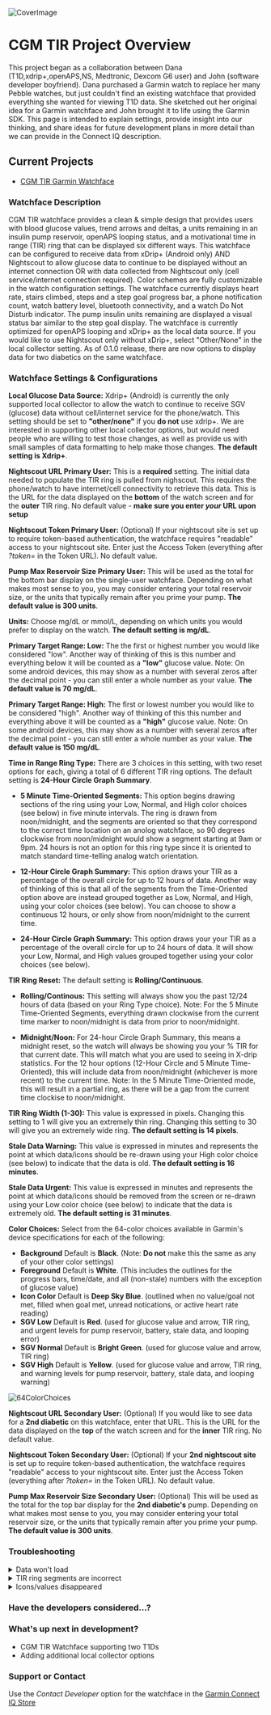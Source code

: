 <body class="theme-base-08">

![CoverImage](images/CoverImage.png)

# CGM TIR Project Overview

This project began as a collaboration between Dana (T1D,xdrip+,openAPS,NS, Medtronic, Dexcom G6 user) and John (software developer boyfriend).  Dana purchased a Garmin watch to replace her many Pebble watches, but just couldn't find an existing watchface that provided everything she wanted for viewing T1D data.  She sketched out her original idea for a Garmin watchface and John brought it to life using the Garmin SDK.  This page is intended to explain settings, provide insight into our thinking, and share ideas for future development plans in more detail than we can provide in the Connect IQ description.

## Current Projects

- [CGM TIR Garmin Watchface](https://apps.garmin.com/en-US/apps/38c13f6f-3f68-4a08-b58b-1e1089292a6f)

### Watchface Description

CGM TIR watchface provides a clean & simple design that provides users with blood glucose values, trend arrows and deltas, a units remaining in an insulin pump reservoir, openAPS looping status, and a motivational time in range (TIR) ring that can be displayed six different ways.  This watchface can be configured to receive data from xDrip+ (Android only) AND Nightscout to allow glucose data to continue to be displayed without an internet connection OR with data collected from Nightscout only (cell service/internet connection required). Color schemes are fully customizable in the watch configuration settings. The watchface currently displays heart rate, stairs climbed, steps and a step goal progress bar, a phone notification count, watch battery level, bluetooth connectivity, and a watch Do Not Disturb indicator. The pump insulin units remaining are displayed a visual status bar similar to the step goal display.  The watchface is currently optimized for openAPS looping and xDrip+ as the local data source.  If you would like to use Nightscout only without xDrip+, select "Other/None" in the local collector setting.  As of 0.1.0 release, there are now options to display data for two diabetics on the same watchface.  

### Watchface Settings & Configurations

**Local Glucose Data Source:** Xdrip+ (Android) is currently the only supported local collector to allow the watch to continue to receive SGV (glucose) data without cell/internet service for the phone/watch.  This setting should be set to **"other/none"** if you **do not** use xdrip+.  We are interested in supporting other local collector options, but would need people who are willing to test those changes, as well as provide us with small samples of data formatting to help make those changes.  **The default setting is Xdrip+**.  

**Nightscout URL Primary User:** This is a **required** setting.  The initial data needed to populate the TIR ring is pulled from nighscout.  This requires the phone/watch to have internet/cell connectivity to retrieve this data. This is the URL for the data displayed on the **bottom** of the watch screen and for the **outer** TIR ring. No default value - **make sure you enter _your_ URL upon setup**

**Nightscout Token Primary User:** (Optional) If your nightscout site is set up to require token-based authentication, the watchface requires "readable" access to your nightscout site.  Enter just the Access Token (everything after _?token=_ in the Token URL).  No default value. 

**Pump Max Reservoir Size Primary User:** This will be used as the total for the bottom bar display on the single-user watchface.  Depending on what makes most sense to you, you may consider entering your total reservoir size, or the units that typically remain after you prime your pump.  **The default value is 300 units**.  

**Units:** Choose mg/dL or mmol/L, depending on which units you would prefer to display on the watch.  **The default setting is mg/dL**.  

**Primary Target Range: Low:** The the first or highest number you would like considered "low".  Another way of thinking of this is this number and everything below it will be counted as a **"low"** glucose value.  Note: On some android devices, this may show as a number with several zeros after the decimal point - you can still enter a whole number as your value.  **The default value is 70 mg/dL**.  

**Primary Target Range: High:** The first or lowest number you would like to be considered "high".  Another way of thinking of this this number and everything above it will be counted as a **"high"** glucose value.  Note: On some android devices, this may show as a number with several zeros after the decimal point - you can still enter a whole number as your value. **The default value is 150 mg/dL**.  

**Time in Range Ring Type:** There are 3 choices in this setting, with two reset options for each, giving a total of 6 different TIR ring options.  The default setting is **24-Hour Circle Graph Summary**. 
- **5 Minute Time-Oriented Segments:** This option begins drawing sections of the ring using your Low, Normal, and High color choices (see below) in five minute intervals.  The ring is drawn from noon/midnight, and the segments are oriented so that they correspond to the correct time location on an anolog watchface, so 90 degrees clockwise from noon/midnight would show a segment starting at 9am or 9pm.  24 hours is not an option for this ring type since it is oriented to match standard time-telling analog watch orientation.  

- **12-Hour Circle Graph Summary:** This option draws your TIR as a percentage of the overall circle for up to 12 hours of data.  Another way of thinking of this is that all of the segments from the Time-Oriented option above are instead grouped together as Low, Normal, and High, using your color choices (see below).  You can choose to show a continuous 12 hours, or only show from noon/midnight to the current time.  

- **24-Hour Circle Graph Summary:** This option draws your your TIR as a percentage of the overall circle for up to 24 hours of data.  It will show your Low, Normal, and High values grouped together using your color choices (see below).  

**TIR Ring Reset:** The default setting is **Rolling/Continuous**.  
- **Rolling/Continous:** This setting will always show you the past 12/24 hours of data (based on your Ring Type choice).  Note: For the 5 Minute Time-Oriented Segments, everything drawn clockwise from the current time marker to noon/midnight is data from prior to noon/midnight.

- **Midnight/Noon:** For 24-hour Circle Graph Summary, this means a midnight reset, so the watch will always be showing you your % TIR for that current date.  This will match what you are used to seeing in X-drip statistics.  For the 12 hour options (12-Hour Circle and 5 Minute Time-Oriented), this will include data from noon/midnight (whichever is more recent) to the current time.  Note: In the 5 Minute Time-Oriented mode, this will result in a partial ring, as there will be a gap from the current time clockise to noon/midnight.  

**TIR Ring Width (1-30):** This value is expressed in pixels.  Changing this setting to 1 will give you an extremely thin ring.  Changing this setting to 30 will give you an extremely wide ring.  **The default setting is 14 pixels**.  

**Stale Data Warning:** This value is expressed in minutes and represents the point at which data/icons should be re-drawn using your High color choice (see below) to indicate that the data is old.  **The default setting is 16 minutes**.  

**Stale Data Urgent:** This value is expressed in minutes and represents the point at which data/icons should be removed from the screen or re-drawn using your Low color choice (see below) to indicate that the data is extremely old.  **The default setting is 31 minutes**.

**Color Choices:**
Select from the 64-color choices available in Garmin's device specifications for each of the following:
- **Background** Default is **Black**. (Note: **Do not** make this the same as any of your other color settings)
- **Foreground** Default is **White**. (This includes the outlines for the progress bars, time/date, and all (non-stale) numbers with the exception of glucose value)
- **Icon Color** Default is **Deep Sky Blue**. (outlined when no value/goal not met, filled when goal met, unread notications, or active heart rate reading)
- **SGV Low** Default is **Red**. (used for glucose value and arrow, TIR ring, and urgent levels for pump reservoir, battery, stale data, and looping error)
- **SGV Normal** Default is **Bright Green**. (used for glucose value and arrow, TIR ring) 
- **SGV High** Default is **Yellow**. (used for glucose value and arrow, TIR ring, and warning levels for pump reservoir, battery, stale data, and looping warning)

![64ColorChoices](images/64ColorChoices.png)

**Nightscout URL Secondary User:** (Optional)  If you would like to see data for a **2nd diabetic** on this watchface, enter that URL.  This is the URL for the data displayed on the **top** of the watch screen and for the **inner** TIR ring. No default value.  

**Nightscout Token Secondary User:** (Optional) If your **2nd nightscout site** is set up to require token-based authentication, the watchface requires "readable" access to your nightscout site.  Enter just the Access Token (everything after _?token=_ in the Token URL).  No default value. 

**Pump Max Reservoir Size Secondary User:** (Optional) This will be used as the total for the top bar display for the **2nd diabetic's** pump.  Depending on what makes most sense to you, you may consider entering your total reservoir size, or the units that typically remain after you prime your pump.  **The default value is 300 units**.

### Troubleshooting
<details>
 <summary>Data won't load</summary>
  
  ## Check Your Nighscout URL in Settings
  1. Due to memory constraints, 12-24 hours of data must be returned from Nightscout before the watch can begin pulling from a local collector (if set), so if the watch won't load at all, this is the first thing you need to rule out.  
  2. **Your Primary User Nightscout URL** is the only setting that you are **required** to update from the default settings.  
     * Make sure that you have included **https://** at the beginning of the URL, and don't include any additional information beyond **.com**.  
     * If you enter your URL incorrectly, you may have to wait up to 5 additional minutes after fixing this setting for data to populate - please be patient!
  3. If you just switched from a Garmin activity or a watch app back to the watchface, you need to wait for the data to reload.  This can take up to 10 minutes for a single user and up to 15 minutes if using the watch to follow two diabetics.  
  4. If you have entered 2 nightscout URLs to follow two diabetics using this watchface, it can take up to 15 minutes before data is current.  Due to extremely limited memory constraints of many Garmin watches, it is necessary to wait 5 minutes after pulling the 24-hour TIR data for the first user before it can be pulled for the 2nd user.  Then another 5 minutes must pass before the most recent SGV values can be pulled.

</details>
<details>
 <summary>TIR ring segments are incorrect</summary>
  
  ## Check Range & Ring Settings
  1. Make sure that your Target Range High and Low values are in the correct units.  If you picked mg/dL, make sure your range values are expressed that way.  If you chose mmol/L, make sure your range values are expressed that way (the default settings will not make sense in mmol/L).  
  2. If there is a gap in your data that you weren't expecting, you may have selected Noon/Midnight reset instead of Rolling/Continuous reset. Noon/Midnight reset will only show you data from 12a or 12p (whichever was more recent) to the current time, so you will see a gap in the data from the current time clockwise back to 12a or 12p.   
</details>
<details>
 <summary>Icons/values disappeared</summary>
 
 ## Check Color Choices & Stale Data
  1. If your background color is the same as any of your other color choices, those items will not be visable on the watchface.  If you choose a background color that is similar to your icon/foreground color, items may be present but difficult to see.   
  2. If your data source has reached the Stale Data Urgent threshold that you set, icons and values from that data source will disappear from the watchface.  
   * Check to make sure your watch is in range of your phone. 
   * If nightscout data is lost, check to see if you have cell/internet connection
</details>


### Have the developers considered...?

### What's up next in development?
- CGM TIR Watchface supporting two T1Ds
- Adding additional local collector options

### Support or Contact

Use the _Contact Developer_ option for the watchface in the [Garmin Connect IQ Store](https://apps.garmin.com/en-US/apps/38c13f6f-3f68-4a08-b58b-1e1089292a6f)


</body>
